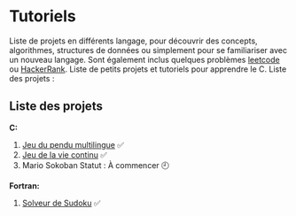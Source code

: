 # Tutoriels

Liste de projets en différents langage, pour découvrir des concepts, algorithmes, structures de données ou
simplement pour se familiariser avec un nouveau langage. Sont également inclus quelques problèmes [leetcode](https://leetcode.com/) ou [HackerRank](https://www.hackerrank.com/).
Liste de petits projets et tutoriels pour apprendre le C. Liste des projets :

## Liste des projets

**C:**

1. [Jeu du pendu multilingue](pendu/) ✅
2. [Jeu de la vie continu](smoothlife/) ✅
3. Mario Sokoban Statut : À commencer 🕘

**Fortran:**

1. [Solveur de Sudoku](sudoku/) ✅

